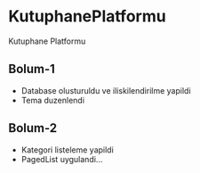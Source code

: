 # KutuphanePlatformu
 Kutuphane Platformu


## Bolum-1
- Database olusturuldu ve iliskilendirilme yapildi
- Tema duzenlendi
## Bolum-2
- Kategori listeleme yapildi
- PagedList uygulandi...

